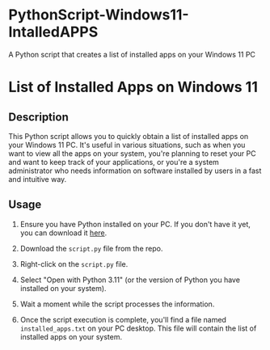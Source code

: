 # PythonScript-Windows11-IntalledAPPS
A Python script that creates a list of installed apps on your Windows 11 PC

# List of Installed Apps on Windows 11

## Description

This Python script allows you to quickly obtain a list of installed apps on your Windows 11 PC. It's useful in various situations, such as when you want to view all the apps on your system, you're planning to reset your PC and want to keep track of your applications, or you're a system administrator who needs information on software installed by users in a fast and intuitive way.

## Usage

1. Ensure you have Python installed on your PC. If you don't have it yet, you can download it [here](https://www.python.org/downloads/).

2. Download the `script.py` file from the repo.

3. Right-click on the `script.py` file.

4. Select "Open with Python 3.11" (or the version of Python you have installed on your system).

5. Wait a moment while the script processes the information.

6. Once the script execution is complete, you'll find a file named `installed_apps.txt` on your PC desktop. This file will contain the list of installed apps on your system.
